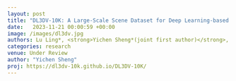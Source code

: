 ```yaml
---
layout: post
title: "DL3DV-10K: A Large-Scale Scene Dataset for Deep Learning-based 3D Vision"
date:   2023-11-21 00:00:59 +00:00
image: /images/dl3dv.jpg
authors: Lu Ling*, <strong>Yichen Sheng*(joint first author)</strong>, Zhi Tu, Wentian Zhao, Cheng Xin, Kun Wan, Lantao Yu, Qianyu Guo, Zixun Yu, Yawen Lu, Xuanmao Li, Xingpeng Sun, Rohan Ashok, Aniruddha Mukherjee, Hao Kang, Xiangrui Kong, Gang Hua, Tianyi Zhang, Bedrich Benes, Aniket Bera 
categories: research
venue: Under Review 
author: "Yichen Sheng"
proj: https://dl3dv-10k.github.io/DL3DV-10K/
---
```



